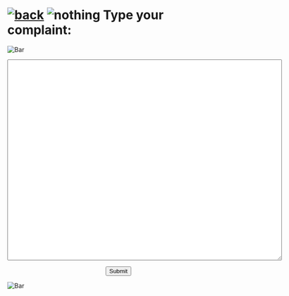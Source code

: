 # [![back](https://cdn.discordapp.com/emojis/887168885747511396?size=32)](https://dxrpy.github.io/Dxrpys-Garbage-Website/) ![nothing](https://user-images.githubusercontent.com/64295233/134528980-3d398c71-0db3-4b63-8ea0-e537a35f251f.png) Type your complaint:

![`Bar`](https://cdn.discordapp.com/attachments/584355797366997002/889006586406772746/4M7IWwP.png)

<p align=center>
  <textarea name="BallsBox" cols="75" rows="30">
  </textarea>
</p>

<div style="text-align:center"> 
  <form action="https://dxrpy.github.io/Dxrpys-Garbage-Website/gamestore/confirm" method="get">
    <input type="submit" value="Submit">
  </form> 
</div>

![`Bar`](https://cdn.discordapp.com/attachments/584355797366997002/889006586406772746/4M7IWwP.png)
